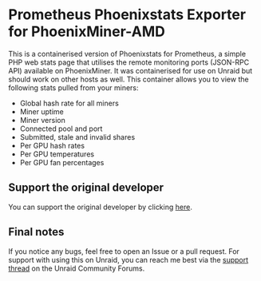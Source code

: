 #  Prometheus Phoenixstats Exporter for PhoenixMiner-AMD

This is a containerised version of Phoenixstats for Prometheus, a simple PHP web stats page that utilises the remote monitoring ports (JSON-RPC API) available on PhoenixMiner. It was containerised for use on Unraid but should work on other hosts as well. This container allows you to view the following stats pulled from your miners:

* Global hash rate for all miners
* Miner uptime
* Miner version
* Connected pool and port
* Submitted, stale and invalid shares
* Per GPU hash rates
* Per GPU temperatures
* Per GPU fan percentages
   
## Support the original developer

You can support the original developer by clicking [here](https://github.com/osmankuzucu/claymore-phoenixminer-web-stats#how-can-i-help).

## Final notes
If you notice any bugs, feel free to open an Issue or a pull request. For support with using this on Unraid, you can reach me best via the [support thread](https://forums.unraid.net/topic/114590-support-corgans-docker-repository-double-take-facebox-tagbox-videobox/?tab=comments#comment-1044327) on the Unraid Community Forums.

